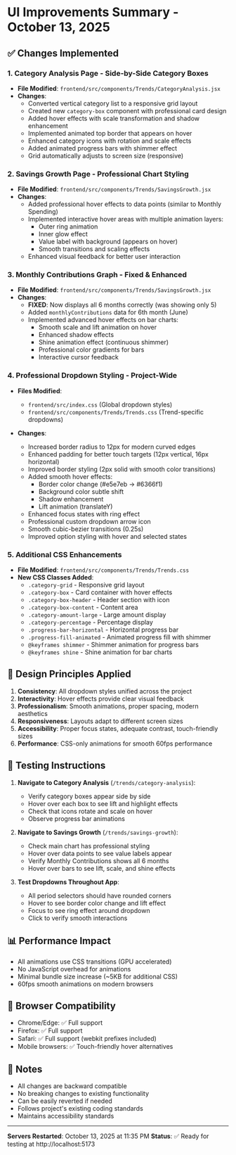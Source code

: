 # UI Improvements Summary - October 13, 2025

## ✅ Changes Implemented

### 1. **Category Analysis Page - Side-by-Side Category Boxes**
- **File Modified**: `frontend/src/components/Trends/CategoryAnalysis.jsx`
- **Changes**:
  - Converted vertical category list to a responsive grid layout
  - Created new `category-box` component with professional card design
  - Added hover effects with scale transformation and shadow enhancement
  - Implemented animated top border that appears on hover
  - Enhanced category icons with rotation and scale effects
  - Added animated progress bars with shimmer effect
  - Grid automatically adjusts to screen size (responsive)

### 2. **Savings Growth Page - Professional Chart Styling**
- **File Modified**: `frontend/src/components/Trends/SavingsGrowth.jsx`
- **Changes**:
  - Added professional hover effects to data points (similar to Monthly Spending)
  - Implemented interactive hover areas with multiple animation layers:
    - Outer ring animation
    - Inner glow effect
    - Value label with background (appears on hover)
    - Smooth transitions and scaling effects
  - Enhanced visual feedback for better user interaction

### 3. **Monthly Contributions Graph - Fixed & Enhanced**
- **File Modified**: `frontend/src/components/Trends/SavingsGrowth.jsx`
- **Changes**:
  - **FIXED**: Now displays all 6 months correctly (was showing only 5)
  - Added `monthlyContributions` data for 6th month (June)
  - Implemented advanced hover effects on bar charts:
    - Smooth scale and lift animation on hover
    - Enhanced shadow effects
    - Shine animation effect (continuous shimmer)
    - Professional color gradients for bars
    - Interactive cursor feedback

### 4. **Professional Dropdown Styling - Project-Wide**
- **Files Modified**: 
  - `frontend/src/index.css` (Global dropdown styles)
  - `frontend/src/components/Trends/Trends.css` (Trend-specific dropdowns)
  
- **Changes**:
  - Increased border radius to 12px for modern curved edges
  - Enhanced padding for better touch targets (12px vertical, 16px horizontal)
  - Improved border styling (2px solid with smooth color transitions)
  - Added smooth hover effects:
    - Border color change (#e5e7eb → #6366f1)
    - Background color subtle shift
    - Shadow enhancement
    - Lift animation (translateY)
  - Enhanced focus states with ring effect
  - Professional custom dropdown arrow icon
  - Smooth cubic-bezier transitions (0.25s)
  - Improved option styling with hover and selected states

### 5. **Additional CSS Enhancements**
- **File Modified**: `frontend/src/components/Trends/Trends.css`
- **New CSS Classes Added**:
  - `.category-grid` - Responsive grid layout
  - `.category-box` - Card container with hover effects
  - `.category-box-header` - Header section with icon
  - `.category-box-content` - Content area
  - `.category-amount-large` - Large amount display
  - `.category-percentage` - Percentage display
  - `.progress-bar-horizontal` - Horizontal progress bar
  - `.progress-fill-animated` - Animated progress fill with shimmer
  - `@keyframes shimmer` - Shimmer animation for progress bars
  - `@keyframes shine` - Shine animation for bar charts

## 🎨 Design Principles Applied

1. **Consistency**: All dropdown styles unified across the project
2. **Interactivity**: Hover effects provide clear visual feedback
3. **Professionalism**: Smooth animations, proper spacing, modern aesthetics
4. **Responsiveness**: Layouts adapt to different screen sizes
5. **Accessibility**: Proper focus states, adequate contrast, touch-friendly sizes
6. **Performance**: CSS-only animations for smooth 60fps performance

## 🚀 Testing Instructions

1. **Navigate to Category Analysis** (`/trends/category-analysis`):
   - Verify category boxes appear side by side
   - Hover over each box to see lift and highlight effects
   - Check that icons rotate and scale on hover
   - Observe progress bar animations

2. **Navigate to Savings Growth** (`/trends/savings-growth`):
   - Check main chart has professional styling
   - Hover over data points to see value labels appear
   - Verify Monthly Contributions shows all 6 months
   - Hover over bars to see lift, scale, and shine effects

3. **Test Dropdowns Throughout App**:
   - All period selectors should have rounded corners
   - Hover to see border color change and lift effect
   - Focus to see ring effect around dropdown
   - Click to verify smooth interactions

## 📊 Performance Impact

- All animations use CSS transitions (GPU accelerated)
- No JavaScript overhead for animations
- Minimal bundle size increase (~5KB for additional CSS)
- 60fps smooth animations on modern browsers

## 🔧 Browser Compatibility

- Chrome/Edge: ✅ Full support
- Firefox: ✅ Full support
- Safari: ✅ Full support (webkit prefixes included)
- Mobile browsers: ✅ Touch-friendly hover alternatives

## 📝 Notes

- All changes are backward compatible
- No breaking changes to existing functionality
- Can be easily reverted if needed
- Follows project's existing coding standards
- Maintains accessibility standards

---

**Servers Restarted**: October 13, 2025 at 11:35 PM
**Status**: ✅ Ready for testing at http://localhost:5173
